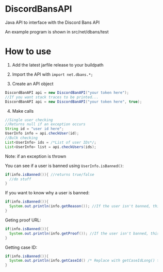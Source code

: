 # DiscordBansAPI
Java API to interface with the Discord Bans API

An example program is shown in src/net/dbans/test

# How to use

1. Add the latest jarfile release to your buildpath

2. Import the API with `import net.dbans.*;`

3. Create an API object 
```java
DiscordBanAPI api = new DiscordBanAPI("your token here");
//If you want stack traces to be printed...
DiscordBanAPI api = new DiscordBanAPI("your token here", true);
```
4. Make calls
```java
//Single user checking
//Returns null if an exception occurs
String id = "user id here";
UserInfo info = api.checkUser(id);
//Bulk checking
List<UserInfo> ids = /*List of user IDs*/;
List<UserInfo> list = api.checkUsers(ids);
```
Note: if an exception is thrown 

You can see if a user is banned using `UserInfo.isBanned()`:
```java
if(info.isBanned()){ //returns true/false
  //do stuff
}
```
If you want to know why a user is banned:
```java
if(info.isBanned()){
  System.out.println(info.getReason()); //If the user isn't banned, this will throw an IllegalStateException
}
```
Geting proof URL:
```java
if(info.isBanned()){
  System.out.println(info.getProof()); //If the user isn't banned, this will throw an IllegalStateException
}
```
Getting case ID:
```java
if(info.isBanned()){
  System.out.println(info.getCaseId() /* Replace with getCaseIdLong() to return a long */); //If the user isn't banned, this will throw an IllegalStateException
}
```
